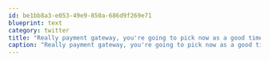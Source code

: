 ```yaml
---
id: be1bb8a3-e053-49e9-850a-686d9f269e71
blueprint: text
category: twitter
title: "Really payment gateway, you're going to pick now as a good time to fail?"
caption: "Really payment gateway, you're going to pick now as a good time to fail?"
---
```

